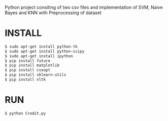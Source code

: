 Python project consiting of two csv files and implementation of SVM, Naive Bayes and KNN with Preprocessing of dataset

INSTALL
======= 
```bash
$ sudo apt-get install python-tk
$ sudo apt-get install python-scipy
$ sudo apt-get install ipython
$ pip install future
$ pip install matplotlib
$ pip install cvxopt
$ pip install sklearn-utils
$ pip install nltk
```

RUN
=======

```bash
$ python Credit.py
```

